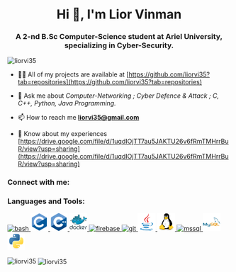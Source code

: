 <h1 align="center">Hi 👋, I'm Lior Vinman</h1>
<h3 align="center">A 2-nd B.Sc Computer-Science student at Ariel University, specializing in Cyber-Security.</h3>

<p align="left"> <img src="https://komarev.com/ghpvc/?username=liorvi35&label=Profile%20views&color=0e75b6&style=flat" alt="liorvi35" /> </p>

- 👨‍💻 All of my projects are available at [https://github.com/liorvi35?tab=repositories](https://github.com/liorvi35?tab=repositories)

- 💬 Ask me about **Computer-Networking ; Cyber Defence & Attack* ; C, C++, Python, Java Programming.*

- 📫 How to reach me **liorvi35@gmail.com**

- 📄 Know about my experiences [https://drive.google.com/file/d/1uqdIOjTT7au5JAKTU26v6fRmTMHrrBuR/view?usp=sharing](https://drive.google.com/file/d/1uqdIOjTT7au5JAKTU26v6fRmTMHrrBuR/view?usp=sharing)

<h3 align="left">Connect with me:</h3>
<p align="left">
</p>

<h3 align="left">Languages and Tools:</h3>
<p align="left"> <a href="https://www.gnu.org/software/bash/" target="_blank" rel="noreferrer"> <img src="https://www.vectorlogo.zone/logos/gnu_bash/gnu_bash-icon.svg" alt="bash" width="40" height="40"/> </a> <a href="https://www.cprogramming.com/" target="_blank" rel="noreferrer"> <img src="https://raw.githubusercontent.com/devicons/devicon/master/icons/c/c-original.svg" alt="c" width="40" height="40"/> </a> <a href="https://www.w3schools.com/cpp/" target="_blank" rel="noreferrer"> <img src="https://raw.githubusercontent.com/devicons/devicon/master/icons/cplusplus/cplusplus-original.svg" alt="cplusplus" width="40" height="40"/> </a> <a href="https://www.docker.com/" target="_blank" rel="noreferrer"> <img src="https://raw.githubusercontent.com/devicons/devicon/master/icons/docker/docker-original-wordmark.svg" alt="docker" width="40" height="40"/> </a> <a href="https://firebase.google.com/" target="_blank" rel="noreferrer"> <img src="https://www.vectorlogo.zone/logos/firebase/firebase-icon.svg" alt="firebase" width="40" height="40"/> </a> <a href="https://git-scm.com/" target="_blank" rel="noreferrer"> <img src="https://www.vectorlogo.zone/logos/git-scm/git-scm-icon.svg" alt="git" width="40" height="40"/> </a> <a href="https://www.java.com" target="_blank" rel="noreferrer"> <img src="https://raw.githubusercontent.com/devicons/devicon/master/icons/java/java-original.svg" alt="java" width="40" height="40"/> </a> <a href="https://www.linux.org/" target="_blank" rel="noreferrer"> <img src="https://raw.githubusercontent.com/devicons/devicon/master/icons/linux/linux-original.svg" alt="linux" width="40" height="40"/> </a> <a href="https://www.microsoft.com/en-us/sql-server" target="_blank" rel="noreferrer"> <img src="https://www.svgrepo.com/show/303229/microsoft-sql-server-logo.svg" alt="mssql" width="40" height="40"/> </a> <a href="https://www.mysql.com/" target="_blank" rel="noreferrer"> <img src="https://raw.githubusercontent.com/devicons/devicon/master/icons/mysql/mysql-original-wordmark.svg" alt="mysql" width="40" height="40"/> </a> <a href="https://www.python.org" target="_blank" rel="noreferrer"> <img src="https://raw.githubusercontent.com/devicons/devicon/master/icons/python/python-original.svg" alt="python" width="40" height="40"/> </a> </p>

<p><img align="left" src="https://github-readme-stats.vercel.app/api/top-langs?username=liorvi35&show_icons=true&locale=en&layout=compact" alt="liorvi35" /></p>

<p>&nbsp;<img align="center" src="https://github-readme-stats.vercel.app/api?username=liorvi35&show_icons=true&locale=en" alt="liorvi35" /></p>

